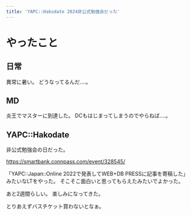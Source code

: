 ```yaml
---
title: 'YAPC::Hakodate 2024非公式勉強会だった'
---
```


# やったこと

## 日常

異常に暑い。
どうなってるんだ‥‥。

## MD

炎王でマスターに到達した。
DCもはじまってしまうのでやらねば‥‥。

## YAPC::Hakodate

非公式勉強会の日だった。

<https://smartbank.connpass.com/event/328545/>

「YAPC::Japan::Online 2022で発表してWEB+DB PRESSに記事を寄稿した」みたいなLTをやった。
そこそこ面白いと思ってもらえたみたいでよかった。

あと2週間らしい。
楽しみになってきた。

とりあえずバスチケット買わないとなぁ。
